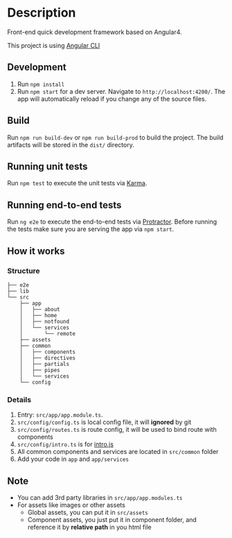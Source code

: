 # Description

Front-end quick development framework based on Angular4.

This project is using [Angular CLI](https://github.com/angular/angular-cli)

## Development
1. Run `npm install`
2. Run `npm start` for a dev server. Navigate to `http://localhost:4200/`. The app will automatically reload if you change any of the source files.

## Build

Run `npm run build-dev` or `npm run build-prod` to build the project. The build artifacts will be stored in the `dist/` directory.

## Running unit tests

Run `npm test` to execute the unit tests via [Karma](https://karma-runner.github.io).

## Running end-to-end tests

Run `ng e2e` to execute the end-to-end tests via [Protractor](http://www.protractortest.org/).
Before running the tests make sure you are serving the app via `npm start`.

## How it works

### Structure
```
├── e2e
├── lib
└── src
    ├── app
    │   ├── about
    │   ├── home
    │   ├── notfound
    │   └── services
    │       └── remote
    ├── assets
    ├── common
    │   ├── components
    │   ├── directives
    │   ├── partials
    │   ├── pipes
    │   └── services
    └── config
```

### Details
1. Entry: `src/app/app.module.ts`.
2. `src/config/config.ts` is local config file, it will **ignored** by git
3. `src/config/routes.ts` is route config, it will be used to bind route with components
4. `src/config/intro.ts` is for [intro.js](https://github.com/usablica/intro.js)
5. All common components and services are located in `src/common` folder
6. Add your code in `app` and `app/services`


## Note
* You can add 3rd party libraries in `src/app/app.modules.ts`
* For assets like images or other assets
  + Global assets, you can put it in `src/assets`
  + Component assets, you just put it in component folder, and reference it by **relative path** in you html file
